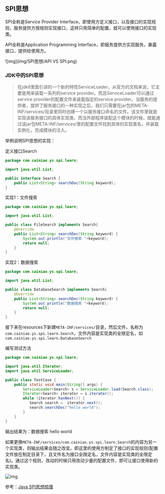 ## SPI思想

SPI全称是Service Provider Interface，即使用方定义接口，以及接口的实现规则，服务提供方按规则实现接口，这样只用简单的配置，就可以使用接口的实现类。

API全称是Application Programming Interface，即服务提供方实现服务，暴露接口，提供给使用方。

![img](img/SPI思想/API VS SPI.png)



### JDK中的SPI思想

> 在jdk6里面引进的一个新的特性ServiceLoader，从官方的文档来说，它主要是用来装载一系列的service provider。而且ServiceLoader可以通过service provider的配置文件来装载指定的service provider。当服务的提供者，提供了服务接口的一种实现之后，我们只需要在jar包的META-INF/services/目录里同时创建一个以服务接口命名的文件。该文件里就是实现该服务接口的具体实现类。而当外部程序装配这个模块的时候，就能通过该jar包META-INF/services/里的配置文件找到具体的实现类名，并装载实例化，完成模块的注入。

举例说明SPI思想的实现：

定义接口Search

```java
package com.cainiao.ys.spi.learn;

import java.util.List;

public interface Search {
    public List<String> searchDoc(String keyword);   
}
```

实现1：文件搜索

```java
package com.cainiao.ys.spi.learn;

import java.util.List;

public class FileSearch implements Search{
    @Override
    public List<String> searchDoc(String keyword) {
        System.out.println("文件搜索 "+keyword);
        return null;
    }
}
```

实现2：数据搜索

```java
package com.cainiao.ys.spi.learn;

import java.util.List;

public class DatabaseSearch implements Search{
    @Override
    public List<String> searchDoc(String keyword) {
        System.out.println("数据搜索 "+keyword);
        return null;
    }
}
```

接下来在resources下新建`META-INF/services/`目录，然后文件，名称为`com.cainiao.ys.spi.learn.Search`，文件内容是实现类的全限定名，如`com.cainiao.ys.spi.learn.DatabaseSearch`

编写测试方法

```java
package com.cainiao.ys.spi.learn;

import java.util.Iterator;
import java.util.ServiceLoader;

public class TestCase {
    public static void main(String[] args) {
        ServiceLoader<Search> s = ServiceLoader.load(Search.class);
        Iterator<Search> iterator = s.iterator();
        while (iterator.hasNext()) {
           Search search =  iterator.next();
           search.searchDoc("hello world");
        }
    }
}
```

输出结果为：数据搜索 hello world

如果更换`META-INF/services/com.cainiao.ys.spi.learn.Search`的内容为另一个实现类，则输出结果会随之改变。即这里的使用方制定了接口的实现规则(配置文件放在制定目录下，且文件名为接口全限定名，文件内容是实现类的全限定名)。通过这个规则，改动的时候只用改动少量的配置文件，即可让接口使用新的实现类。

![img](img/JDK实现SPI的思想.png)



参考：[Java SPI思想梳理](https://zhuanlan.zhihu.com/p/28909673)